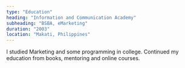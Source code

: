 ```yaml
---
type: "Education"
heading: "Information and Communication Academy"
subheading: "BSBA, eMarketing"
duration: "2003"
location: "Makati, Philippines"
---
```


I studied Marketing and some programming in college.
Continued my education from books, mentoring and online courses.